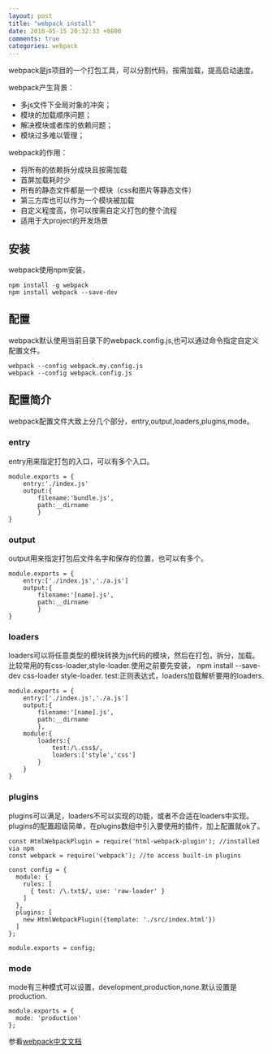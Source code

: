 ```yaml
---
layout: post
title: "webpack install"
date: 2018-05-15 20:32:33 +0800
comments: true
categories: webpack
---
```


webpack是js项目的一个打包工具，可以分割代码，按需加载，提高启动速度。

webpack产生背景：

* 多js文件下全局对象的冲突；
* 模块的加载顺序问题；
* 解决模块或者库的依赖问题；
* 模块过多难以管理；

<!--more-->

webpack的作用：

* 将所有的依赖拆分成块且按需加载
* 首屏加载耗时少
* 所有的静态文件都是一个模块（css和图片等静态文件）
* 第三方库也可以作为一个模块被加载
* 自定义程度高，你可以按需自定义打包的整个流程
* 适用于大project的开发场景

## 安装

webpack使用npm安装，
```
npm install -g webpack
npm install webpack --save-dev
```

## 配置

webpack默认使用当前目录下的webpack.config.js,也可以通过命令指定自定义配置文件。
```
webpack --config webpack.my.config.js
webpack --config webpack.config.js
```

## 配置简介

webpack配置文件大致上分几个部分，entry,output,loaders,plugins,mode。

### entry
entry用来指定打包的入口，可以有多个入口。
```
module.exports = {
    entry:'./index.js'
    output:{
        filename:'bundle.js',
        path:__dirname
        }
}
```
### output
output用来指定打包后文件名字和保存的位置，也可以有多个。
```
module.exports = {
    entry:['./index.js','./a.js']
    output:{
        filename:'[name].js',
        path:__dirname
        }
}
```

### loaders
loaders可以将任意类型的模块转换为js代码的模块，然后在打包，拆分，加载。
比较常用的有css-loader,style-loader.使用之前要先安装，
npm install --save-dev css-loader style-loader.
test:正则表达式，loaders加载解析要用的loaders.
```
module.exports = {
    entry:['./index.js','./a.js']
    output:{
        filename:'[name].js',
        path:__dirname
        },
    module:{
        loaders:{
            test:/\.css$/,
            loaders:['style','css']
        }
    }
}
```

### plugins
plugins可以满足，loaders不可以实现的功能，或者不合适在loaders中实现。
plugins的配置超级简单，在plugins数组中引入要使用的插件，加上配置就ok了。
```
const HtmlWebpackPlugin = require('html-webpack-plugin'); //installed via npm
const webpack = require('webpack'); //to access built-in plugins

const config = {
  module: {
    rules: [
      { test: /\.txt$/, use: 'raw-loader' }
    ]
  },
  plugins: [
    new HtmlWebpackPlugin({template: './src/index.html'})
  ]
};

module.exports = config;
```

### mode
mode有三种模式可以设置，development,production,none.默认设置是production.
```
module.exports = {
  mode: 'production'
};
```
参看[webpack中文文档](https://webpack.docschina.org/concepts "webpack")
